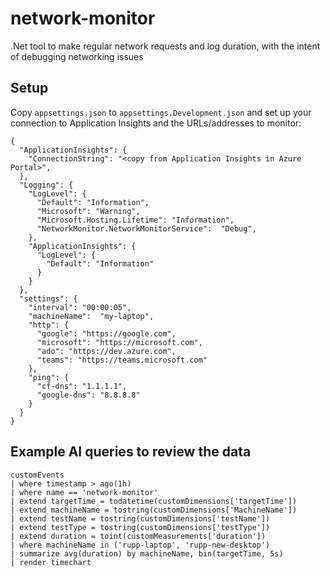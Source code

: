 # network-monitor
.Net tool to make regular network requests and log duration, with the intent of debugging networking issues

## Setup
Copy `appsettings.json` to `appsettings.Development.json` and set up your connection to Application Insights and the URLs/addresses to monitor:
```
{
  "ApplicationInsights": {
    "ConnectionString": "<copy from Application Insights in Azure Portal>",
  },
  "Logging": {
    "LogLevel": {
      "Default": "Information",
      "Microsoft": "Warning",
      "Microsoft.Hosting.Lifetime": "Information",
      "NetworkMonitor.NetworkMonitorService":  "Debug",
    },
    "ApplicationInsights": {
      "LogLevel": {
        "Default": "Information"
      }
    }
  },
  "settings": {
    "interval": "00:00:05",
    "machineName":  "my-laptop",
    "http": {
      "google": "https://google.com",
      "microsoft": "https://microsoft.com",
      "ado": "https://dev.azure.com",
      "teams": "https://teams.microsoft.com"
    },
    "ping": {
      "cf-dns": "1.1.1.1",
      "google-dns": "8.8.8.8"
    }
  }
}
```

## Example AI queries to review the data
```
customEvents
| where timestamp > ago(1h)
| where name == 'network-monitor'
| extend targetTime = todatetime(customDimensions['targetTime'])
| extend machineName = tostring(customDimensions['MachineName'])
| extend testName = tostring(customDimensions['testName'])
| extend testType = tostring(customDimensions['testType'])
| extend duration = toint(customMeasurements['duration'])
| where machineName in ('rupp-laptop', 'rupp-new-desktop')
| summarize avg(duration) by machineName, bin(targetTime, 5s)
| render timechart 
```
